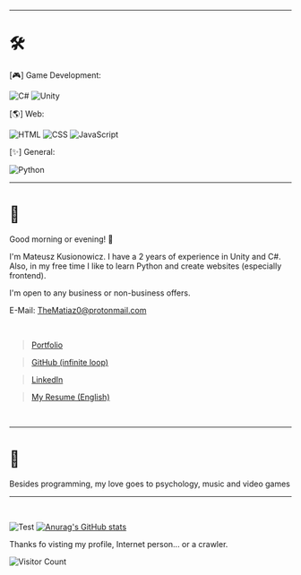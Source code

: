 
<p align="center">

---
# 🛠
[🎮] Game Development:

![C#](https://img.shields.io/badge/CSharp-Intermediate-green)
![Unity](https://img.shields.io/badge/Unity-Intermediate-white)

[🌎] Web:

![HTML](https://img.shields.io/badge/HTML-Expert-orange)
![CSS](https://img.shields.io/badge/CSS-Expert-blue)
![JavaScript](https://img.shields.io/badge/JavaScript-Beginner-yellow)

[✨] General:

![Python](https://img.shields.io/badge/Python-Beginner-yellow)


---


# 👤 

Good morning or evening! 👋 

I'm Mateusz Kusionowicz. I have a 2 years of experience in Unity and C#. Also, in my free time I like to learn Python and create websites (especially frontend).

I'm open to any business or non-business offers.

E-Mail: TheMatiaz0@protonmail.com

<br />

> [Portfolio](https://thematiaz0.github.io)

> [GitHub (infinite loop)](https://github.com/TheMatiaz0)

> [LinkedIn](https://www.linkedin.com/in/mateusz-kusionowicz)

> [My Resume (English)](https://thematiaz0.github.io/Mateusz%20Kusionowicz%20-%20Resume.pdf)


<br />

---
# 💚 

Besides programming, my love goes to psychology, music and video games 

---

<br />


![Test](https://github-readme-stats.vercel.app/api/top-langs/?username=TheMatiaz0&theme=merko)
[![Anurag's GitHub stats](https://github-readme-stats.vercel.app/api?username=thematiaz0&theme=merko)](https://github.com/anuraghazra/github-readme-stats)

Thanks fo visting my profile, Internet person... or a crawler.

![Visitor Count](https://profile-counter.glitch.me/TheMatiaz0/count.svg)

</p>